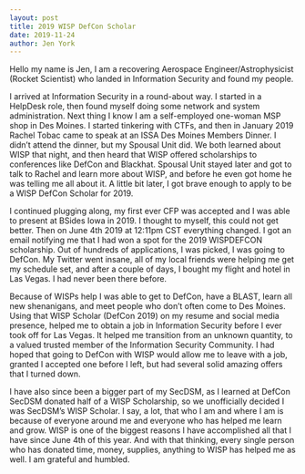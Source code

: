 ```yaml
---
layout: post
title: 2019 WISP DefCon Scholar
date: 2019-11-24
author: Jen York
---
```



Hello my name is Jen, I am a recovering Aerospace Engineer/Astrophysicist (Rocket Scientist) who landed in Information Security and found my people.

I arrived at Information Security in a round-about way.  I started in a HelpDesk role, then found myself doing some network and system administration. Next thing I know I am a self-employed one-woman MSP shop in Des Moines.  I started tinkering with CTFs, and then in January 2019 Rachel Tobac came to speak at an ISSA Des Moines Members Dinner.  I didn’t attend the dinner, but my Spousal Unit did.  We both learned about WISP that night, and then heard that WISP offered scholarships to conferences like DefCon and Blackhat.  Spousal Unit stayed later and got to talk to Rachel and learn more about WISP, and before he even got home he was telling me all about it.  A little bit later, I got brave enough to apply to be a WISP DefCon Scholar for 2019.

I continued plugging along, my first ever CFP was accepted and I was able to present at BSides Iowa in 2019.  I thought to myself, this could not get better.  Then on June 4th 2019 at 12:11pm CST everything changed.  I got an email notifying me that I had won a spot for the 2019 WISPDEFCON scholarship. Out of hundreds of applications, I was picked, I was going to DefCon.  My Twitter went insane, all of my local friends were helping me get my schedule set, and after a couple of days, I bought my flight and hotel in Las Vegas.  I had never been there before. 

Because of WISPs help I was able to get to DefCon, have a BLAST, learn all new shenanigans, and meet people who don’t often come to Des Moines. Using that WISP Scholar (DefCon 2019) on my resume and social media presence, helped me to obtain a job in Information Security before I ever took off for Las Vegas.  It helped me transition from an unknown quantity, to a valued trusted member of the Information Security Community.  I had hoped that going to DefCon with WISP would allow me to leave with a job, granted I accepted one before I left, but had several solid amazing offers that I turned down.

I have also since been a bigger part of my SecDSM, as I learned at DefCon SecDSM donated half of a WISP Scholarship, so we unofficially decided I was SecDSM’s WISP Scholar.  I say, a lot, that who I am and where I am is because of everyone around me and everyone who has helped me learn and grow.  WISP is one of the biggest reasons I have accomplished all that I have since June 4th of this year.  And with that thinking, every single person who has donated time, money, supplies, anything to WISP has helped me as well. I am grateful and humbled.
